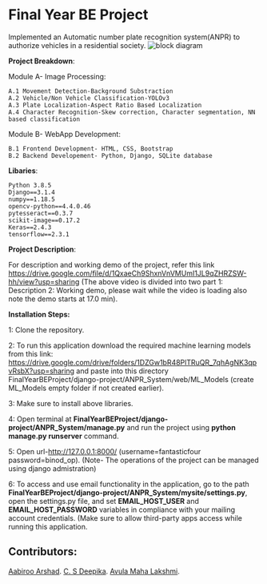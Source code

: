 # Final Year BE Project

Implemented an Automatic number plate recognition system(ANPR) to authorize vehicles in a residential society.
![block diagram](https://user-images.githubusercontent.com/40465321/122954395-06107480-d39d-11eb-9b05-78bc4371e3ec.png)

**Project Breakdown**:

Module A- Image Processing:

    A.1 Movement Detection-Background Substraction
    A.2 Vehicle/Non Vehicle Classification-YOLOv3
    A.3 Plate Localization-Aspect Ratio Based Localization
    A.4 Character Recognition-Skew correction, Character segmentation, NN based classification

Module B- WebApp Development:

    B.1 Frontend Development- HTML, CSS, Bootstrap
    B.2 Backend Developement- Python, Django, SQLite database

**Libaries**:

    Python 3.8.5
    Django==3.1.4
    numpy==1.18.5
    opencv-python==4.4.0.46
    pytesseract==0.3.7
    scikit-image==0.17.2
    Keras==2.4.3
    tensorflow==2.3.1

**Project Description**:

For description and working demo of the project, refer this link
https://drive.google.com/file/d/1QxaeCh9ShxnVnVMUmI1JL9qZHRZSW-hh/view?usp=sharing
(The above video is divided into two part 1: Description 2: Working demo, please wait while the video is loading also note the demo starts at 17.0 min).

**Installation Steps:**


1: Clone the repository.

2: To run this application download the required machine learning models from this link: https://drive.google.com/drive/folders/1DZGw1bR48PlTRuQR_7qhAgNK3qpvRsbX?usp=sharing and paste into this directory FinalYearBEProject/django-project/ANPR_System/web/ML_Models (create ML_Models empty folder if not created earlier).

3: Make sure to install above libraries.

4: Open terminal at **FinalYearBEProject/django-project/ANPR_System/manage.py** and run the project using **python manage.py runserver** command.

5: Open url-http://127.0.0.1:8000/ (username=fantasticfour password=binod_op).
(Note- The operations of the project can be managed using django admistration)

6: To access and use email functionality in the application, go to the path **FinalYearBEProject/django-project/ANPR_System/mysite/settings.py**, open the settings.py file, and set **EMAIL_HOST_USER** and **EMAIL_HOST_PASSWORD** variables in compliance with your mailing account credentials. 
(Make sure to allow third-party apps access while running this application.



## Contributors: 
   
   [Aabiroo Arshad](https://github.com/aabirooarshad).
   [C. S Deepika](https://github.com/CSDee). [Avula Maha Lakshmi](https://github.com/Meghana-learner). 
   
   


